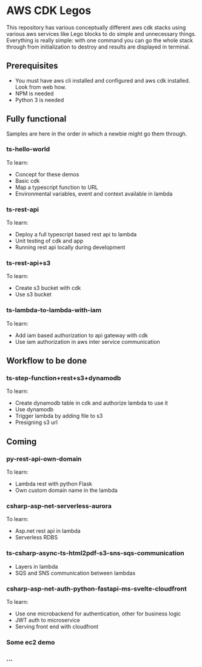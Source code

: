 # AWS CDK Legos

This repository has various conceptually different aws cdk stacks using various aws services like Lego blocks to do simple and unnecessary things. Everything is really simple: with one command you can go the whole stack through from initialization to destroy and results are displayed in terminal.

## Prerequisites

* You must have aws cli installed and configured and aws cdk installed. Look from web how. 
* NPM is needed
* Python 3 is needed

## Fully functional

Samples are here in the order in which a newbie might go them through.

### ts-hello-world

To learn:
* Concept for these demos
* Basic cdk
* Map a typescript function to URL
* Environmental variables, event and context available in lambda

### ts-rest-api

To learn: 
* Deploy a full typescript based rest api to lambda
* Unit testing of cdk and app
* Running rest api locally during development

### ts-rest-api+s3

To learn:
* Create s3 bucket with cdk
* Use s3 bucket

### ts-lambda-to-lambda-with-iam

To learn:
* Add iam based authorization to api gateway with cdk
* Use iam authorization in aws inter service communication

## Workflow to be done

### ts-step-function+rest+s3+dynamodb

To learn:
* Create dynamodb table in cdk and authorize lambda to use it
* Use dynamodb
* Trigger lambda by adding file to s3
* Presigning s3 url

## Coming

### py-rest-api-own-domain

To learn:
* Lambda rest with python Flask
* Own custom domain name in the lambda

### csharp-asp-net-serverless-aurora

To learn:
* Asp.net rest api in lambda
* Serverless RDBS 

### ts-csharp-async-ts-html2pdf-s3-sns-sqs-communication

* Layers in lambda
* SQS and SNS communication between lambdas

### csharp-asp-net-auth-python-fastapi-ms-svelte-cloudfront

To learn:
* Use one microbackend for authentication, other for business logic
* JWT auth to microservice
* Serving front end with cloudfront

### Some ec2 demo

### ...
